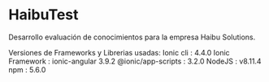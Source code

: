 # HaibuTest
Desarrollo evaluación de conocimientos para la empresa Haibu Solutions.

Versiones de Frameworks y Librerias usadas:
  Ionic cli : 4.4.0
  Ionic Framework : ionic-angular 3.9.2
  @ionic/app-scripts : 3.2.0
  NodeJS : v8.11.4
  npm    : 5.6.0
